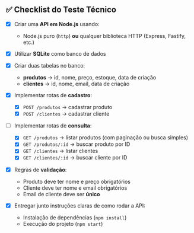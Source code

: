 ## ✅ Checklist do Teste Técnico

- [x] Criar uma **API em Node.js** usando:

  - Node.js puro (`http`) **ou** qualquer biblioteca HTTP (Express, Fastify, etc.)

- [x] Utilizar **SQLite** como banco de dados

- [x] Criar duas tabelas no banco:

  - **produtos** → id, nome, preço, estoque, data de criação
  - **clientes** → id, nome, email, data de criação

- [x] Implementar rotas de **cadastro**:

  - [x] `POST /produtos` → cadastrar produto 
  - [x] `POST /clientes` → cadastrar cliente 

- [ ] Implementar rotas de **consulta**:

  - [x] `GET /produtos` → listar produtos (com paginação ou busca simples)
  - [x] `GET /produtos/:id` → buscar produto por ID
  - [x] `GET /clientes` → listar clientes
  - [x] `GET /clientes/:id` → buscar cliente por ID

- [x] Regras de **validação**:

  - Produto deve ter nome e preço obrigatórios
  - Cliente deve ter nome e email obrigatórios
  - Email de cliente deve ser **único**

- [x] Entregar junto instruções claras de como rodar a API:
  - Instalação de dependências (`npm install`)
  - Execução do projeto (`npm start`)
